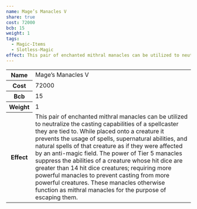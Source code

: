 ```yaml
---
name: Mage’s Manacles V
share: true
cost: 72000
bcb: 15
weight: 1
tags:
  - Magic-Items
  - Slotless-Magic
effect: This pair of enchanted mithral manacles can be utilized to neutralize the casting capabilities of a spellcaster they are tied to. While placed onto a creature it prevents the usage of spells, supernatural abilities, and natural spells of that creature as if they were affected by an anti-magic field. The power of Tier 5 manacles suppress the abilities of a creature whose hit dice are greater than 14 hit dice creatures; requiring more powerful manacles to prevent casting from more powerful creatures. These manacles otherwise function as mithral manacles for the purpose of escaping them.
---
```


<p><span style="overflow-x: auto;"><table><tbody><tr><th>Name</th><td>Mage’s Manacles V</td></tr><tr><th>Cost</th><td>72000</td></tr><tr><th>Bcb</th><td>15</td></tr><tr><th>Weight</th><td>1</td></tr><tr><th>Effect</th><td>This pair of enchanted mithral manacles can be utilized to neutralize the casting capabilities of a spellcaster they are tied to. While placed onto a creature it prevents the usage of spells, supernatural abilities, and natural spells of that creature as if they were affected by an anti-magic field. The power of Tier 5 manacles suppress the abilities of a creature whose hit dice are greater than 14 hit dice creatures; requiring more powerful manacles to prevent casting from more powerful creatures. These manacles otherwise function as mithral manacles for the purpose of escaping them.</td></tr></tbody></table></span></p>